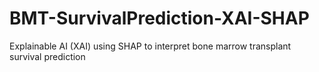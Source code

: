 # BMT-SurvivalPrediction-XAI-SHAP
Explainable AI (XAI) using SHAP to interpret bone marrow transplant survival prediction
